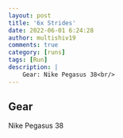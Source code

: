 ```yaml
---
layout: post
title: '6x Strides'
date: 2022-06-01 6:24:28
author: multishiv19
comments: true
category: [runs]
tags: [Run]
description: |
    Gear: Nike Pegasus 38<br/>
---
```


## Gear
Nike Pegasus 38



<div width='100%' class='strava-embed-placeholder' data-embed-type='activity' data-embed-id='7233600253'></div>
<script src='https://strava-embeds.com/embed.js'></script>
